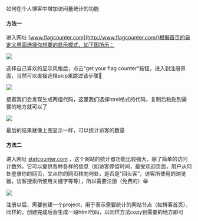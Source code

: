 如何在个人博客中增加访问量统计的功能

#### 方法一

进入网址 [www.flagcounter.com](http://www.flagcounter.com/)根据首页的自定义界面选择你想要的显示模式，如下图所示：

![](https://tva1.sinaimg.cn/large/008eGmZEly1gmxh12jz1hj30q10hxtdj.jpg)

选择自己喜欢的显示风格后，点击“get your flag counter"按钮，进入到注册界面，当然可以直接选择skip来跳过该步骤😬

![](https://tva1.sinaimg.cn/large/008eGmZEly1gmxh2dpr06j30ch097q45.jpg)

接着我们会发现生成两组代码，这里我们选择html格式的代码，复制后粘贴到需要的地方就可以了

![](https://tva1.sinaimg.cn/large/008eGmZEly1gmxh3ktvh2j30q00e9dix.jpg)

最后的结果就像上图显示一样，可以统计访客的数量



#### 方法二

进入网址 [statcounter.com](http://www.statcounter.com/) ，这个网站的统计器功能比较强大，除了简单的访问计数外，它可以提供各种各样的信息（如访客停留时间，最受欢迎页面，用户从何处登录你的网页，又从你的网页转向何处，是否是“回头客”，访客所使用的浏览器，访客搜索所使用关键字等等），所以需要注册（免费的）😁

![](https://tva1.sinaimg.cn/large/008eGmZEly1gmxh8ednmyj30wz0fy0z3.jpg)

 注册以后，需要创建一个project，用于表示需要统计的网站节点（如博客首页），同样的，创建完成后会生成一段html代码，以同样方法copy到需要的地方即可